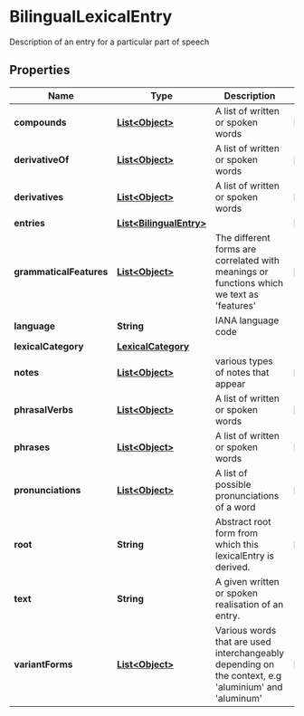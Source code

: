 

# BilingualLexicalEntry

Description of an entry for a particular part of speech

## Properties

Name | Type | Description | Notes
------------ | ------------- | ------------- | -------------
**compounds** | [**List&lt;Object&gt;**](Object.md) | A list of written or spoken words |  [optional]
**derivativeOf** | [**List&lt;Object&gt;**](Object.md) | A list of written or spoken words |  [optional]
**derivatives** | [**List&lt;Object&gt;**](Object.md) | A list of written or spoken words |  [optional]
**entries** | [**List&lt;BilingualEntry&gt;**](BilingualEntry.md) |  |  [optional]
**grammaticalFeatures** | [**List&lt;Object&gt;**](Object.md) | The different forms are correlated with meanings or functions which we text as &#39;features&#39; |  [optional]
**language** | **String** | IANA language code | 
**lexicalCategory** | [**LexicalCategory**](LexicalCategory.md) |  | 
**notes** | [**List&lt;Object&gt;**](Object.md) | various types of notes that appear |  [optional]
**phrasalVerbs** | [**List&lt;Object&gt;**](Object.md) | A list of written or spoken words |  [optional]
**phrases** | [**List&lt;Object&gt;**](Object.md) | A list of written or spoken words |  [optional]
**pronunciations** | [**List&lt;Object&gt;**](Object.md) | A list of possible pronunciations of a word |  [optional]
**root** | **String** | Abstract root form from which this lexicalEntry is derived. |  [optional]
**text** | **String** | A given written or spoken realisation of an entry. | 
**variantForms** | [**List&lt;Object&gt;**](Object.md) | Various words that are used interchangeably depending on the context, e.g &#39;aluminium&#39; and &#39;aluminum&#39; |  [optional]



